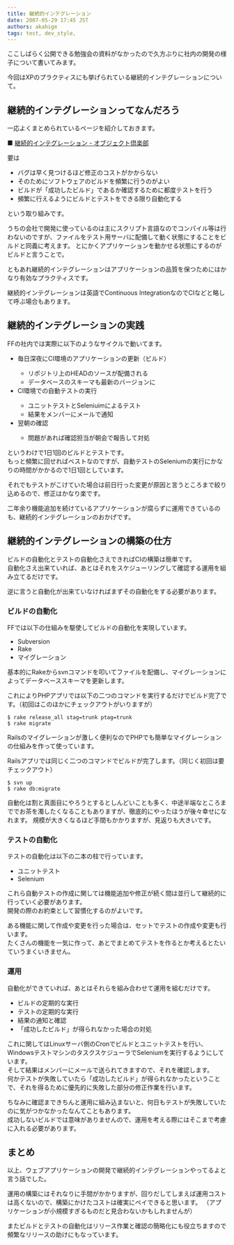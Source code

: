 ```yaml
---
title: 継続的インテグレーション
date: 2007-05-29 17:45 JST
authors: akahige
tags: test, dev_style, 
---
```

<p>ここしばらく公開できる勉強会の資料がなかったので久方ぶりに社内の開発の様子について書いてみます。</p>
<p>今回はXPのプラクティスにも挙げられている継続的インテグレーションについて。</p>
<!--more-->
<h2>継続的インテグレーションってなんだろう</h2>
<p>一応よくまとめられているページを紹介しておきます。</p>

<p>■ <a href="http://www.objectclub.jp/community/XP-jp/xp_relate/cont-j">継続的インテグレーション - オブジェクト倶楽部</a></p>

<p>要は

<ul>
<li>バグは早く見つけるほど修正のコストがかからない</li>
<li>そのためにソフトウェアのビルドを頻繁に行うのがよい</li>
<li>ビルドが「成功したビルド」であるか確認するために都度テストを行う</li>
<li>頻繁に行えるようにビルドとテストをできる限り自動化する</li>
</ul>

という取り組みです。</p>

<p>うちの会社で開発に使っているのは主にスクリプト言語なのでコンパイル等は行わないのですが、ファイルをテスト用サーバに配備して動く状態にすることをビルドと同義に考えます。
とにかくアプリケーションを動かせる状態にするのがビルドと言うことで。</p>

<p>ともあれ継続的インテグレーションはアプリケーションの品質を保つためにはかなり有効なプラクティスです。</p>

<p>継続的インテグレーションは英語でContinuous IntegrationなのでCIなどと略して呼ぶ場合もあります。</p>

<h2>継続的インテグレーションの実践</h2>
<p>FFの社内では実際に以下のようなサイクルで動いてます。</p>

<ul>
<li>毎日深夜にCI環境のアプリケーションの更新（ビルド）</li>
<ul>
<li>リポジトリ上のHEADのソースが配備される</li>
<li>データベースのスキーマも最新のバージョンに</li>
</ul>
<li>CI環境での自動テストの実行</li>
<ul>
<li>ユニットテストとSeleniuimによるテスト</li>
<li>結果をメンバーにメールで通知</li>
</ul>
<li>翌朝の確認</li>
<ul>
<li>問題があれば確認担当が朝会で報告して対処</li>
</ul>
</ul>

<p>というわけで1日1回のビルドとテストです。<br />
もっと頻繁に回せればベストなのですが、自動テストのSeleniumの実行にかなりの時間がかかるので1日1回としています。</p>

<p>それでもテストがこけていた場合は前日行った変更が原因と言うところまで絞り込めるので、修正はかなり楽です。</p>
<p>二年余り機能追加を続けているアプリケーションが腐らずに運用できているのも、継続的インテグレーションのおかげです。</p>

<h2>継続的インテグレーションの構築の仕方</h2>
<p>ビルドの自動化とテストの自動化さえできればCIの構築は簡単です。<br />
自動化さえ出来ていれば、あとはそれをスケジューリングして確認する運用を組み立てるだけです。</p>

<p>逆に言うと自動化が出来ていなければまずその自動化をする必要があります。</p>

<h3>ビルドの自動化</h3>
<p>FFでは以下の仕組みを駆使してビルドの自動化を実現しています。</p>

<ul>
<li>Subversion</li>
<li>Rake</li>
<li>マイグレーション</li>
</ul>

<p>基本的にRakeからsvnコマンドを叩いてファイルを配備し、マイグレーションによってデータベーススキーマを更新します。</p>

<p>これによりPHPアプリでは以下の二つのコマンドを実行するだけでビルド完了です。（初回はこのほかにチェックアウトがいりますが）</p>

<pre><code>$ rake release_all stag=trunk ptag=trunk
$ rake migrate
</code></pre>

<p>Railsのマイグレーションが激しく便利なのでPHPでも簡単なマイグレーションの仕組みを作って使っています。</p>

<p>Railsアプリでは同じく二つのコマンドでビルドが完了します。（同じく初回は要チェックアウト）</p>

<pre><code>$ svn up
$ rake db:migrate
</code></pre>

<p>自動化は割と真面目にやろうとするとしんどいことも多く、中途半端なところまででお茶を濁したくなることもありますが、徹底的にやったほうが後々幸せになれます。
規模が大きくなるほど手間もかかりますが、見返りも大きいです。</p>

<h3>テストの自動化</h3>
<p>テストの自動化は以下の二本の柱で行っています。</p>

<ul>
<li>ユニットテスト</li>
<li>Selenium</li>
</ul>

<p>これら自動テストの作成に関しては機能追加や修正が続く間は並行して継続的に行っていく必要があります。<br />
開発の際のお約束として習慣化するのがよいです。</p>

<p>ある機能に関して作成や変更を行った場合は、セットでテストの作成や変更も行います。<br />
たくさんの機能を一気に作って、あとでまとめてテストを作るとか考えるとたいていうまくいきません。<p>

<h3>運用</h3>
<p>自動化ができていれば、あとはそれらを組み合わせて運用を組むだけです。</p>

<ul>
<li>ビルドの定期的な実行</li>
<li>テストの定期的な実行</li>
<li>結果の通知と確認</li>
<li>「成功したビルド」が得られなかった場合の対処</li>
</ul>

<p>これに関してはLinuxサーバ側のCronでビルドとユニットテストを行い、WindowsテストマシンのタスクスケジューラでSeleniumを実行するようにしています。<br />
そして結果はメンバーにメールで送られてきますので、それを確認します。<br />
何かテストが失敗していたら「成功したビルド」が得られなかったということで、それを得るために優先的に失敗した部分の修正作業を行います。</p>

<p>ちなみに確認まできちんと運用に組み込まないと、何日もテストが失敗していたのに気がつかなかったなんてこともあります。<br />
成功しないビルドでは意味がありませんので、運用を考える際にはそこまで考慮に入れる必要があります。</p>

<h2>まとめ</h2>
<p>以上、ウェブアプリケーションの開発で継続的インテグレーションやってるよと言う話でした。</p>

<p>運用の構築にはそれなりに手間がかかりますが、回りだしてしまえば運用コストは高くないので、構築にかけたコストは確実にペイできると思います。
（アプリケーションが小規模すぎるものだと見合わないかもしれませんが）</p>

<p>またビルドとテストの自動化はリリース作業と確認の簡略化にも役立ちますので頻繁なリリースの助けにもなっています。</p>